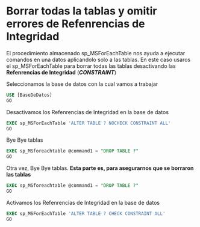 # Borrar todas la tablas y omitir errores de Refenrencias de Integridad

El procedimiento almacenado sp_MSForEachTable nos ayuda a ejecutar comandos en una datos aplicandolo solo a las tablas.
En este caso usaros el sp_MSForEachTable para borrar todas las tablas desactivando las **Refenrencias de Integridad** (_**CONSTRAINT**_) 

Seleccionamos la base de datos con la cual vamos a trabajar

```SQL
USE [BaseDeDatos]
GO
```

Desactivamos los Refenrencias de Integridad en la base de datos

```SQL
EXEC sp_MSForEachTable 'ALTER TABLE ? NOCHECK CONSTRAINT ALL'
GO
```

Bye Bye tablas

```SQL
EXEC sp_MSforeachtable @command1 = "DROP TABLE ?"
GO
```

Otra vez, Bye Bye tablas. 
**Esta parte es, para asegurarnos que se borraron las tablas**

```SQL
EXEC sp_MSforeachtable @command1 = "DROP TABLE ?"
GO
```

Activamos los Refenrencias de Integridad en la base de datos

```SQL
EXEC sp_MSForEachTable 'ALTER TABLE ? CHECK CONSTRAINT ALL'
GO
```
